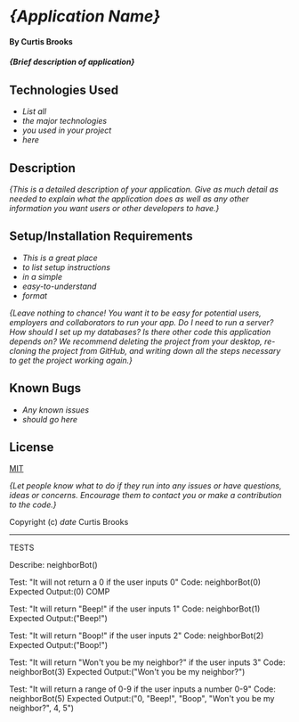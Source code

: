 # _{Application Name}_

#### By Curtis Brooks

#### _{Brief description of application}_

## Technologies Used

* _List all_
* _the major technologies_
* _you used in your project_
* _here_

## Description

_{This is a detailed description of your application. Give as much detail as needed to explain what the application does as well as any other information you want users or other developers to have.}_

## Setup/Installation Requirements

* _This is a great place_
* _to list setup instructions_
* _in a simple_
* _easy-to-understand_
* _format_

_{Leave nothing to chance! You want it to be easy for potential users, employers and collaborators to run your app. Do I need to run a server? How should I set up my databases? Is there other code this application depends on? We recommend deleting the project from your desktop, re-cloning the project from GitHub, and writing down all the steps necessary to get the project working again.}_

## Known Bugs

* _Any known issues_
* _should go here_

## License

[MIT](https://en.wikipedia.org/wiki/MIT_License) 

_{Let people know what to do if they run into any issues or have questions, ideas or concerns.  Encourage them to contact you or make a contribution to the code.}_

Copyright (c) _date_ Curtis Brooks

____________________________________

TESTS

Describe: neighborBot()

Test: "It will not return a 0 if the user inputs 0" 
Code: neighborBot(0) 
Expected Output:(0)
COMP

Test: "It will return "Beep!" if the user inputs 1" 
Code: neighborBot(1) 
Expected Output:("Beep!")

Test: "It will return "Boop!" if the user inputs 2" 
Code: neighborBot(2) 
Expected Output:("Boop!")

Test: "It will return "Won't you be my neighbor?" if the user inputs 3" 
Code: neighborBot(3) 
Expected Output:("Won't you be my neighbor?")

Test: "It will return a range of 0-9 if the user inputs a number 0-9" 
Code: neighborBot(5) 
Expected Output:("0, "Beep!", "Boop", "Won't you be my neighbor?", 4, 5")









